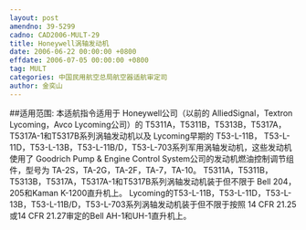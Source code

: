 ```yaml
---
layout: post
amendno: 39-5299
cadno: CAD2006-MULT-29
title: Honeywell涡轴发动机
date: 2006-06-22 00:00:00 +0800
effdate: 2006-07-05 00:00:00 +0800
tag: MULT
categories: 中国民用航空总局航空器适航审定司
author: 金奕山
---
```


##适用范围:
本适航指令适用于 Honeywell公司（以前的 AlliedSignal，Textron Lycoming，Avco Lycoming公司）的 T5311A，T5311B，T5313B，T5317A， T5317A-1和T5317B系列涡轴发动机以及 Lycoming早期的 T53-L-11B， T53-L-11D，T53-L-13B，T53-L-11B/D，T53-L-703系列军用涡轴发动机，这些发动机使用了 Goodrich Pump & Engine Control System公司的发动机燃油控制调节组件，型号为 TA-2S，TA-2G，TA-2F，TA-7，TA-10。
T5311A，T5311B，T5313B，T5317A，T5317A-1和T5317B系列涡轴发动机装于但不限于 Bell 204，205和Kaman K-1200直升机上。 Lycoming的T53-L-11B，T53-L-11D，T53-L-13B，T53-L-11B/D，T53-L-703系列涡轴发动机装于但不限于按照 14 CFR 21.25或14 CFR 21.27审定的Bell AH-1和UH-1直升机上。

